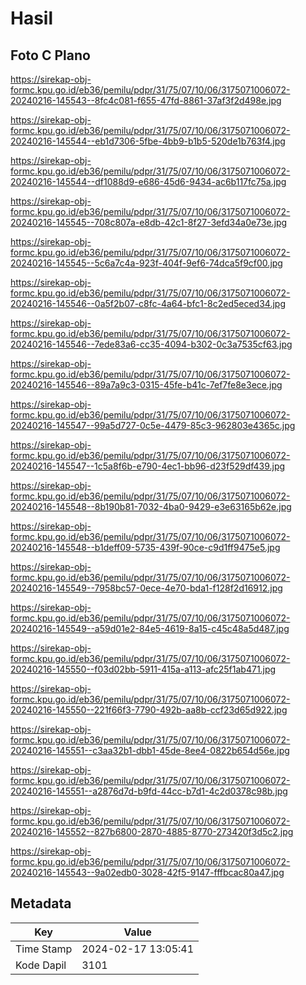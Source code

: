 # Hasil

## Foto C Plano

https://sirekap-obj-formc.kpu.go.id/eb36/pemilu/pdpr/31/75/07/10/06/3175071006072-20240216-145543--8fc4c081-f655-47fd-8861-37af3f2d498e.jpg

https://sirekap-obj-formc.kpu.go.id/eb36/pemilu/pdpr/31/75/07/10/06/3175071006072-20240216-145544--eb1d7306-5fbe-4bb9-b1b5-520de1b763f4.jpg

https://sirekap-obj-formc.kpu.go.id/eb36/pemilu/pdpr/31/75/07/10/06/3175071006072-20240216-145544--df1088d9-e686-45d6-9434-ac6b117fc75a.jpg

https://sirekap-obj-formc.kpu.go.id/eb36/pemilu/pdpr/31/75/07/10/06/3175071006072-20240216-145545--708c807a-e8db-42c1-8f27-3efd34a0e73e.jpg

https://sirekap-obj-formc.kpu.go.id/eb36/pemilu/pdpr/31/75/07/10/06/3175071006072-20240216-145545--5c6a7c4a-923f-404f-9ef6-74dca5f9cf00.jpg

https://sirekap-obj-formc.kpu.go.id/eb36/pemilu/pdpr/31/75/07/10/06/3175071006072-20240216-145546--0a5f2b07-c8fc-4a64-bfc1-8c2ed5eced34.jpg

https://sirekap-obj-formc.kpu.go.id/eb36/pemilu/pdpr/31/75/07/10/06/3175071006072-20240216-145546--7ede83a6-cc35-4094-b302-0c3a7535cf63.jpg

https://sirekap-obj-formc.kpu.go.id/eb36/pemilu/pdpr/31/75/07/10/06/3175071006072-20240216-145546--89a7a9c3-0315-45fe-b41c-7ef7fe8e3ece.jpg

https://sirekap-obj-formc.kpu.go.id/eb36/pemilu/pdpr/31/75/07/10/06/3175071006072-20240216-145547--99a5d727-0c5e-4479-85c3-962803e4365c.jpg

https://sirekap-obj-formc.kpu.go.id/eb36/pemilu/pdpr/31/75/07/10/06/3175071006072-20240216-145547--1c5a8f6b-e790-4ec1-bb96-d23f529df439.jpg

https://sirekap-obj-formc.kpu.go.id/eb36/pemilu/pdpr/31/75/07/10/06/3175071006072-20240216-145548--8b190b81-7032-4ba0-9429-e3e63165b62e.jpg

https://sirekap-obj-formc.kpu.go.id/eb36/pemilu/pdpr/31/75/07/10/06/3175071006072-20240216-145548--b1deff09-5735-439f-90ce-c9d1ff9475e5.jpg

https://sirekap-obj-formc.kpu.go.id/eb36/pemilu/pdpr/31/75/07/10/06/3175071006072-20240216-145549--7958bc57-0ece-4e70-bda1-f128f2d16912.jpg

https://sirekap-obj-formc.kpu.go.id/eb36/pemilu/pdpr/31/75/07/10/06/3175071006072-20240216-145549--a59d01e2-84e5-4619-8a15-c45c48a5d487.jpg

https://sirekap-obj-formc.kpu.go.id/eb36/pemilu/pdpr/31/75/07/10/06/3175071006072-20240216-145550--f03d02bb-5911-415a-a113-afc25f1ab471.jpg

https://sirekap-obj-formc.kpu.go.id/eb36/pemilu/pdpr/31/75/07/10/06/3175071006072-20240216-145550--221f66f3-7790-492b-aa8b-ccf23d65d922.jpg

https://sirekap-obj-formc.kpu.go.id/eb36/pemilu/pdpr/31/75/07/10/06/3175071006072-20240216-145551--c3aa32b1-dbb1-45de-8ee4-0822b654d56e.jpg

https://sirekap-obj-formc.kpu.go.id/eb36/pemilu/pdpr/31/75/07/10/06/3175071006072-20240216-145551--a2876d7d-b9fd-44cc-b7d1-4c2d0378c98b.jpg

https://sirekap-obj-formc.kpu.go.id/eb36/pemilu/pdpr/31/75/07/10/06/3175071006072-20240216-145552--827b6800-2870-4885-8770-273420f3d5c2.jpg

https://sirekap-obj-formc.kpu.go.id/eb36/pemilu/pdpr/31/75/07/10/06/3175071006072-20240216-145543--9a02edb0-3028-42f5-9147-fffbcac80a47.jpg


## Metadata

| Key        | Value               |
| ---------- | ------------------- |
| Time Stamp | 2024-02-17 13:05:41 |
| Kode Dapil | 3101                |



